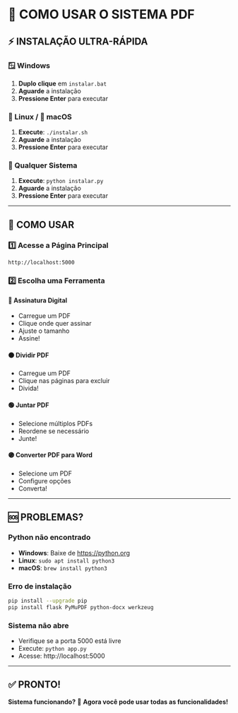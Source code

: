 # 🚀 COMO USAR O SISTEMA PDF

## ⚡ INSTALAÇÃO ULTRA-RÁPIDA

### 🪟 Windows
1. **Duplo clique** em `instalar.bat`
2. **Aguarde** a instalação
3. **Pressione Enter** para executar

### 🐧 Linux / 🍎 macOS  
1. **Execute**: `./instalar.sh`
2. **Aguarde** a instalação
3. **Pressione Enter** para executar

### 🐍 Qualquer Sistema
1. **Execute**: `python instalar.py`
2. **Aguarde** a instalação
3. **Pressione Enter** para executar

---

## 🎯 COMO USAR

### 1️⃣ Acesse a Página Principal
```
http://localhost:5000
```

### 2️⃣ Escolha uma Ferramenta

#### 🔴 Assinatura Digital
- Carregue um PDF
- Clique onde quer assinar
- Ajuste o tamanho
- Assine!

#### 🟠 Dividir PDF
- Carregue um PDF
- Clique nas páginas para excluir
- Divida!

#### 🟢 Juntar PDF
- Selecione múltiplos PDFs
- Reordene se necessário
- Junte!

#### 🟣 Converter PDF para Word
- Selecione um PDF
- Configure opções
- Converta!

---

## 🆘 PROBLEMAS?

### Python não encontrado
- **Windows**: Baixe de https://python.org
- **Linux**: `sudo apt install python3`
- **macOS**: `brew install python3`

### Erro de instalação
```bash
pip install --upgrade pip
pip install flask PyMuPDF python-docx werkzeug
```

### Sistema não abre
- Verifique se a porta 5000 está livre
- Execute: `python app.py`
- Acesse: http://localhost:5000

---

## ✅ PRONTO!

**Sistema funcionando?** 🎉
**Agora você pode usar todas as funcionalidades!**
